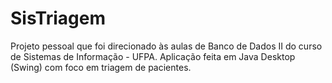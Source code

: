 # SisTriagem
Projeto pessoal que foi direcionado às aulas de Banco de Dados II do curso de Sistemas de Informação - UFPA.
Aplicação feita em Java Desktop (Swing) com foco em triagem de pacientes. 

